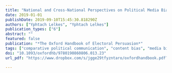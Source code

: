 ```yaml
---
title: "National and Cross-National Perspectives on Political Media Bias"
date: 2019-01-01
publishDate: 2019-09-10T15:45:30.818290Z
authors: ["Yphtach Lelkes", "Yphtach Lelkes"]
publication_types: ["6"]
abstract: ""
featured: false
publication: "*The Oxford Handbook of Electoral Persuasion*"
tags: ["comparative political communication", "content bias", "media bias", "po", "political polarization", "selection bias"]
doi: "10.1093/oxfordhb/9780190860806.013.23"
url_pdf: "https://www.dropbox.com/s/jgge29tfyzntaro/oxfordhandbook.pdf?dl=1"

---
```


